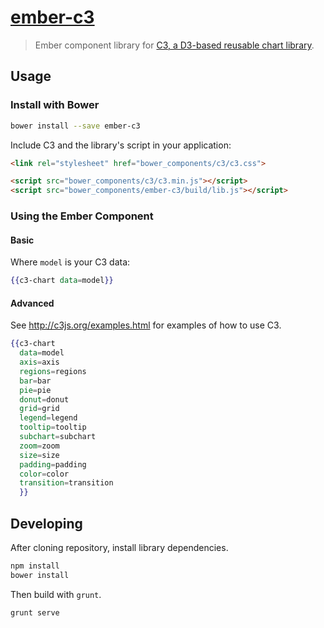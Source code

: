 [ember-c3](https://github.com/Glavin001/ember-c3)
==========

> Ember component library for [C3, a D3-based reusable chart library](https://github.com/masayuki0812/c3).

## Usage

### Install with Bower

```bash
bower install --save ember-c3
```

Include C3 and the library's script in your application:

```html
<link rel="stylesheet" href="bower_components/c3/c3.css">

<script src="bower_components/c3/c3.min.js"></script>
<script src="bower_components/ember-c3/build/lib.js"></script>
```

### Using the Ember Component

#### Basic

Where `model` is your C3 data:

```handlebars
{{c3-chart data=model}}
```

#### Advanced

See http://c3js.org/examples.html for examples of how to use C3.

```handlebars
{{c3-chart
  data=model
  axis=axis
  regions=regions
  bar=bar
  pie=pie
  donut=donut
  grid=grid
  legend=legend
  tooltip=tooltip
  subchart=subchart
  zoom=zoom
  size=size
  padding=padding
  color=color
  transition=transition
  }}
```

## Developing

After cloning repository, install library dependencies.

```bash
npm install
bower install
```

Then build with `grunt`.

```bash
grunt serve
```
